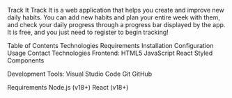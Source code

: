 Track It
Track It is a web application that helps you create and improve new daily habits. You can add new habits and plan your entire week with them, and check your daily progress through a progress bar displayed by the app. It is free, and you just need to register to begin tracking!

Table of Contents
Technologies
Requirements
Installation
Configuration
Usage
Contact
Technologies
Frontend: HTML5 JavaScript React Styled Components

Development Tools: Visual Studio Code Git GitHub

Requirements
Node.js (v18+)
React (v18+)

